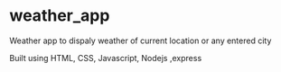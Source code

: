 # weather_app
Weather app to dispaly weather of current location or any entered city

Built using HTML, CSS, Javascript, Nodejs ,express
